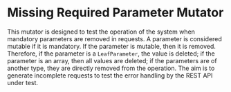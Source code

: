 # Missing Required Parameter Mutator
This mutator is designed to test the operation of the system when mandatory parameters are removed in requests. A parameter is considered mutable if it is mandatory. If the parameter is mutable, then it is removed. Therefore, if the parameter is a ```LeafParameter```, the value is deleted; if the parameter is an array, then all values are deleted; if the parameters are of another type, they are directly removed from the operation. The aim is to generate incomplete requests to test the error handling by the REST API under test.